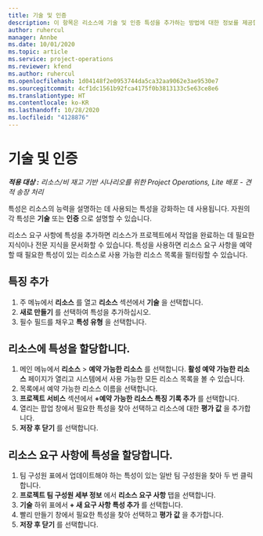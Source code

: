 ```yaml
---
title: 기술 및 인증
description: 이 항목은 리소스에 기술 및 인증 특성을 추가하는 방법에 대한 정보를 제공합니다.
author: ruhercul
manager: Annbe
ms.date: 10/01/2020
ms.topic: article
ms.service: project-operations
ms.reviewer: kfend
ms.author: ruhercul
ms.openlocfilehash: 1d04148f2e0953744da5ca32aa9062e3ae9530e7
ms.sourcegitcommit: 4cf1dc1561b92fca4175f0b3813133c5e63ce8e6
ms.translationtype: HT
ms.contentlocale: ko-KR
ms.lasthandoff: 10/28/2020
ms.locfileid: "4128876"
---
```

# <a name="skills-and-certifications"></a>기술 및 인증
_**적용 대상 :** 리소스/비 재고 기반 시나리오를 위한 Project Operations, Lite 배포 - 견적 송장 처리_

특성은 리소스의 능력을 설명하는 데 사용되는 특성을 강화하는 데 사용됩니다. 자원의 각 특성은 **기술** 또는 **인증** 으로 설명할 수 있습니다.

리소스 요구 사항에 특성을 추가하면 리소스가 프로젝트에서 작업을 완료하는 데 필요한 지식이나 전문 지식을 문서화할 수 있습니다. 특성을 사용하면 리소스 요구 사항을 예약할 때 필요한 특성이 있는 리소스로 사용 가능한 리소스 목록을 필터링할 수 있습니다.

## <a name="add-characteristics"></a>특징 추가

1. 주 메뉴에서 **리소스** 를 열고 **리소스** 섹션에서 **기술** 을 선택합니다.
2. **새로 만들기** 를 선택하여 특성을 추가하십시오.
3. 필수 필드를 채우고 **특성 유형** 을 선택합니다.

## <a name="assign-characteristics-to-resources"></a>리소스에 특성을 할당합니다.

1. 메인 메뉴에서 **리소스** > **예약 가능한 리소스** 를 선택합니다. **활성 예약 가능한 리소스** 페이지가 열리고 시스템에서 사용 가능한 모든 리소스 목록을 볼 수 있습니다.
2. 목록에서 예약 가능한 리소스 이름을 선택합니다.
3. **프로젝트 서비스** 섹션에서 **+예약 가능한 리소스 특징 기록 추가** 를 선택합니다.
4. 열리는 팝업 창에서 필요한 특성을 찾아 선택하고 리소스에 대한 **평가 값** 을 추가합니다.
5. **저장 후 닫기** 를 선택합니다.

## <a name="assign-characteristics-to-resource-requirements"></a>리소스 요구 사항에 특성을 할당합니다.

1. 팀 구성원 표에서 업데이트해야 하는 특성이 있는 일반 팀 구성원을 찾아 두 번 클릭합니다.
2. **프로젝트 팀 구성원 세부 정보** 에서 **리소스 요구 사항** 탭을 선택합니다.
3. **기술** 하위 표에서 **+ 새 요구 사항 특성 추가** 를 선택합니다.
4. 빨리 만들기 창에서 필요한 특성을 찾아 선택하고 **평가 값** 을 추가합니다.
5. **저장 후 닫기** 를 선택합니다.